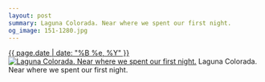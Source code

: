 ```yaml
---
layout: post
summary: Laguna Colorada. Near where we spent our first night.
og_image: 151-1280.jpg
---
```


<p>
  <time><a href="/151">{{ page.date | date: "%B %e, %Y" }}</a></time>
  <a href="/151"><img src="{{ site.assets_url }}/151-640.jpg" srcset="{{ site.assets_url }}/151-1280.jpg 1280w, {{ site.assets_url }}/151-960.jpg 960w, {{ site.assets_url }}/151-640.jpg 640w, {{ site.assets_url }}/151-320.jpg 320w" sizes="(min-width: 700px) 50vw, calc(100vw - 2rem)" alt="Laguna Colorada. Near where we spent our first night." /></a>
  <span>Laguna Colorada. Near where we spent our first night.</span>
</p>
